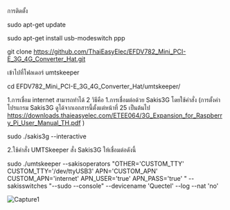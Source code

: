 การติดตั้ง 

sudo apt-get update 

sudo apt-get install usb-modeswitch ppp 

git clone https://github.com/ThaiEasyElec/EFDV782_Mini_PCI-E_3G_4G_Converter_Hat.git


เข้าไปที่โฟลเดอร์ umtskeeper 

cd EFDV782_Mini_PCI-E_3G_4G_Converter_Hat/umtskeeper/


1.การเชื่อม internet สามารถทำได้ 2 วิธีคือ 1.การเชื่อมต่อด้วย Sakis3G โดยใช้คำสั่ง (การตั้งค่าโปรแกรม Sakis3G ดูได้จากเอกสารนี้ตั้งแต่หน้าที่ 25 เป็นต้นไป https://downloads.thaieasyelec.com/ETEE064/3G_Expansion_for_Raspberry_Pi_User_Manual_TH.pdf ) 

sudo ./sakis3g --interactive


2.ใช้คำสั่ง UMTSkeeper สั่ง Sakis3G ให้เชื่อมต่อดังนี้ 

sudo ./umtskeeper --sakisoperators "OTHER='CUSTOM_TTY' CUSTOM_TTY='/dev/ttyUSB3' APN='CUSTOM_APN' CUSTOM_APN='internet' APN_USER='true' APN_PASS='true' " --sakisswitches "--sudo --console" --devicename 'Quectel' --log --nat 'no'

![Capture1](https://user-images.githubusercontent.com/8803501/105302203-d2fb6680-5bed-11eb-8e81-9cc37ecda3c5.JPG)


 
